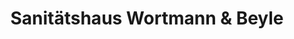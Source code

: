 ---
title: "Sanitätshaus Wortmann & Beyle"
url: /hamburg/sanitaetshaus-wortmann-und-beyle/
shop: Sanitätshaus
---